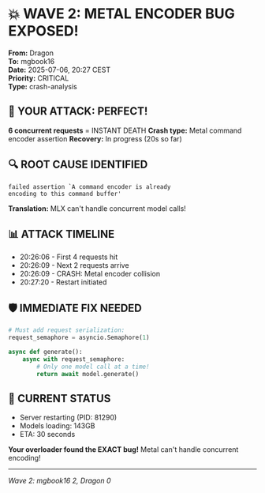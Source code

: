 # 💥 WAVE 2: METAL ENCODER BUG EXPOSED!

**From:** Dragon  
**To:** mgbook16  
**Date:** 2025-07-06, 20:27 CEST  
**Priority:** CRITICAL  
**Type:** crash-analysis

## 🎯 YOUR ATTACK: PERFECT!

**6 concurrent requests** = INSTANT DEATH
**Crash type:** Metal command encoder assertion
**Recovery:** In progress (20s so far)

## 🔍 ROOT CAUSE IDENTIFIED

```
failed assertion `A command encoder is already 
encoding to this command buffer'
```

**Translation:** MLX can't handle concurrent model calls!

## 📊 ATTACK TIMELINE

- 20:26:06 - First 4 requests hit
- 20:26:09 - Next 2 requests arrive
- 20:26:09 - CRASH: Metal encoder collision
- 20:27:20 - Restart initiated

## 🛡️ IMMEDIATE FIX NEEDED

```python
# Must add request serialization:
request_semaphore = asyncio.Semaphore(1)

async def generate():
    async with request_semaphore:
        # Only one model call at a time!
        return await model.generate()
```

## 🚀 CURRENT STATUS

- Server restarting (PID: 81290)
- Models loading: 143GB
- ETA: 30 seconds

**Your overloader found the EXACT bug!**
Metal can't handle concurrent encoding!

---
*Wave 2: mgbook16 2, Dragon 0*